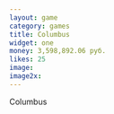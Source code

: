 ```yaml
---
layout: game
category: games
title: Columbus
widget: one
money: 3,598,892.06 руб.
likes: 25
image: 
image2x: 
---
```


Columbus
